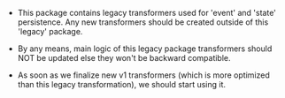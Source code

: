* This package contains legacy transformers used for 'event' and 'state' persistence. 
Any new transformers should be created outside of this 'legacy' package.

* By any means, main logic of this legacy package transformers should NOT be updated else they won't be backward compatible.

* As soon as we finalize new v1 transformers (which is more optimized than this legacy transformation),
we should start using it.